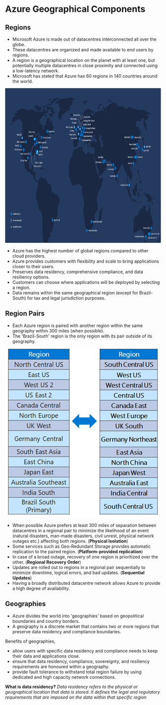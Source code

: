 # Azure Geographical Components

## Regions

- Microsoft Azure is made out of datacentres interconnected all over the globe.
- These datacentres are organized and made available to end users by regions.
- A region is a geographical location on the planet with at least one, but potentially multiple datacentres in close proximity and connected using a low-latency network.
- Microsoft has stated that Azure has 60 regions in 140 countries around the world.

 <p align="center">
 <img src="https://raw.githubusercontent.com/BIT-R0nIn/AZ-900-Microsoft-Azure-Fundamentals-Study-Notes/master/img/azure-regions.png" height="500" width="900"></p>

 - Azure has the highest number of global regions compared to other cloud providers.
 - Azure provides customers with flexibility and scale to bring applications closer to their users.
 - Preserves data residency, comprehensive compliance, and data resiliency options.
 - Customers can choose where applications will be deployed by selecting a region.
 - Data remains within the same geographical region (except for Brazil-South) for tax and legal jurisdiction purposes.

## Region Pairs

- Each Azure region is paired with another region within the same geography within 300 miles (when possible).
- The 'Brazil-South' region is the only region with its pair outside of its geography. 

 <p align="center">
 <img src="https://raw.githubusercontent.com/BIT-R0nIn/AZ-900-Microsoft-Azure-Fundamentals-Study-Notes/master/img/pairs.png"></p>

 - When possible Azure prefers at least 300 miles of separation between datacentres in a regional pair to minimize the likelihood of an event (natural disasters, man-made disasters, civil unrest, physical network outages etc.) affecting both regions. (**Physical Isolation**)
 - Some services such as Geo-Redundant Storage provides automatic replication to the paired region. (**Platform-provided replication**)
 - In case of a broad outage, recovery of one region is prioritized over the other. (**Regional Recovery Order**)
 - Updates are rolled out to regions in a regional pair sequentially to minimize downtime, logical errors, and bad updates. (**Sequential Updates**)
 - Having a broadly distributed datacentre network allows Azure to provide a high degree of availability.

## Geographies

- Azure divides the world into 'geographies' based on geopolitical boundaries and country borders.
- A geography is a discrete market that contains two or more regions that preserve data residency and compliance boundaries.

Benefits of geographies,
- allow users with specific data residency and compliance needs to keep their data and applications close.
- ensure that data residency, compliance, sovereignty, and resiliency requirements are honoured within a geography.
- provide fault tolerance to withstand total region failure by using dedicated and high capacity network connections.

**What is data residency?**
*Data residency refers to the physical or geographical location that data is stored. It defines the legal and regulatory requirements that are imposed on the data within that specific region*
